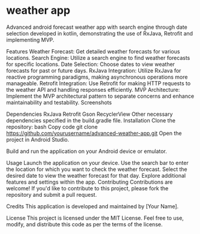 # weather app
 Advanced android forecast weather app with search engine through date selection developed in kotlin, demonstrating the use of RxJava, Retrofit and implementing MVP.

 Features
Weather Forecast: Get detailed weather forecasts for various locations.
Search Engine: Utilize a search engine to find weather forecasts for specific locations.
Date Selection: Choose dates to view weather forecasts for past or future days.
RxJava Integration: Utilize RxJava for reactive programming paradigms, making asynchronous operations more manageable.
Retrofit Integration: Use Retrofit for making HTTP requests to the weather API and handling responses efficiently.
MVP Architecture: Implement the MVP architectural pattern to separate concerns and enhance maintainability and testability.
Screenshots


Dependencies
RxJava
Retrofit
Gson
RecyclerView
Other necessary dependencies specified in the build.gradle file.
Installation
Clone the repository:
bash
Copy code
git clone https://github.com/yourusername/advanced-weather-app.git
Open the project in Android Studio.

Build and run the application on your Android device or emulator.

Usage
Launch the application on your device.
Use the search bar to enter the location for which you want to check the weather forecast.
Select the desired date to view the weather forecast for that day.
Explore additional features and settings within the app.
Contributing
Contributions are welcome! If you'd like to contribute to this project, please fork the repository and submit a pull request.

Credits
This application is developed and maintained by [Your Name].

License
This project is licensed under the MIT License. Feel free to use, modify, and distribute this code as per the terms of the license.
